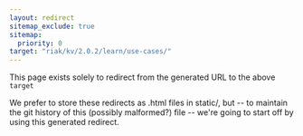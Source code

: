```yaml
---
layout: redirect
sitemap_exclude: true
sitemap:
  priority: 0
target: "riak/kv/2.0.2/learn/use-cases/"
---
```


This page exists solely to redirect from the generated URL to the above `target`

We prefer to store these redirects as .html files in static/, but -- to maintain
the git history of this (possibly malformed?) file -- we're going to start off
by using this generated redirect.
